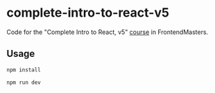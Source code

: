 # complete-intro-to-react-v5
  Code for the "Complete Intro to React, v5" [course](https://frontendmasters.com/courses/complete-react-v5/) in FrontendMasters.


## Usage

```bash
npm install

npm run dev
```
